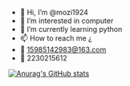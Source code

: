 - 👋 Hi, I’m @mozi1924
- 👀 I’m interested in computer
- 🌱 I’m currently learning python
- 📫 How to reach me ¿
- 📮 15985142983@163.com
- 🐧 2230215612

[![Anurag's GitHub stats](https://github-readme-stats.vercel.app/api?username=mozi1924&show_icons=true)]()
<!---
mozi1924/mozi1924 is a ✨ special ✨ repository because its `README.md` (this file) appears on your GitHub profile.
You can click the Preview link to take a look at your changes.
--->

